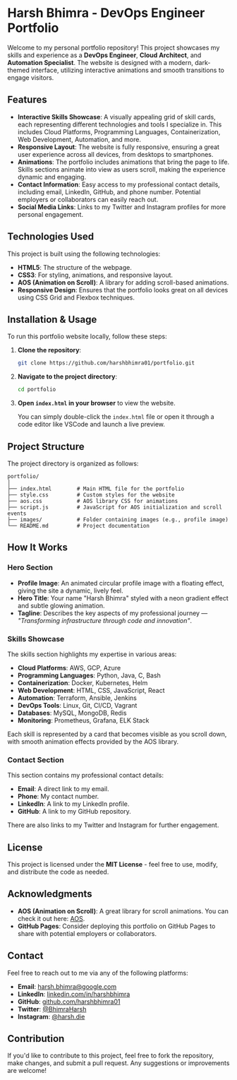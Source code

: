 # Harsh Bhimra - DevOps Engineer Portfolio

Welcome to my personal portfolio repository! This project showcases my skills and experience as a **DevOps Engineer**, **Cloud Architect**, and **Automation Specialist**. The website is designed with a modern, dark-themed interface, utilizing interactive animations and smooth transitions to engage visitors.

## Features

- **Interactive Skills Showcase**: A visually appealing grid of skill cards, each representing different technologies and tools I specialize in. This includes Cloud Platforms, Programming Languages, Containerization, Web Development, Automation, and more.
- **Responsive Layout**: The website is fully responsive, ensuring a great user experience across all devices, from desktops to smartphones.
- **Animations**: The portfolio includes animations that bring the page to life. Skills sections animate into view as users scroll, making the experience dynamic and engaging.
- **Contact Information**: Easy access to my professional contact details, including email, LinkedIn, GitHub, and phone number. Potential employers or collaborators can easily reach out.
- **Social Media Links**: Links to my Twitter and Instagram profiles for more personal engagement.

## Technologies Used

This project is built using the following technologies:

- **HTML5**: The structure of the webpage.
- **CSS3**: For styling, animations, and responsive layout.
- **AOS (Animation on Scroll)**: A library for adding scroll-based animations.
- **Responsive Design**: Ensures that the portfolio looks great on all devices using CSS Grid and Flexbox techniques.

## Installation & Usage

To run this portfolio website locally, follow these steps:

1. **Clone the repository**:
   ```bash
   git clone https://github.com/harshbhimra01/portfolio.git
   ```

2. **Navigate to the project directory**:
   ```bash
   cd portfolio
   ```

3. **Open `index.html` in your browser** to view the website.

   You can simply double-click the `index.html` file or open it through a code editor like VSCode and launch a live preview.

## Project Structure

The project directory is organized as follows:

```
portfolio/
│
├── index.html        # Main HTML file for the portfolio
├── style.css         # Custom styles for the website
├── aos.css           # AOS library CSS for animations
├── script.js         # JavaScript for AOS initialization and scroll events
├── images/           # Folder containing images (e.g., profile image)
└── README.md         # Project documentation
```

## How It Works

### Hero Section

- **Profile Image**: An animated circular profile image with a floating effect, giving the site a dynamic, lively feel.
- **Hero Title**: Your name "Harsh Bhimra" styled with a neon gradient effect and subtle glowing animation.
- **Tagline**: Describes the key aspects of my professional journey — *"Transforming infrastructure through code and innovation"*.

### Skills Showcase

The skills section highlights my expertise in various areas:

- **Cloud Platforms**: AWS, GCP, Azure
- **Programming Languages**: Python, Java, C, Bash
- **Containerization**: Docker, Kubernetes, Helm
- **Web Development**: HTML, CSS, JavaScript, React
- **Automation**: Terraform, Ansible, Jenkins
- **DevOps Tools**: Linux, Git, CI/CD, Vagrant
- **Databases**: MySQL, MongoDB, Redis
- **Monitoring**: Prometheus, Grafana, ELK Stack

Each skill is represented by a card that becomes visible as you scroll down, with smooth animation effects provided by the AOS library.

### Contact Section

This section contains my professional contact details:

- **Email**: A direct link to my email.
- **Phone**: My contact number.
- **LinkedIn**: A link to my LinkedIn profile.
- **GitHub**: A link to my GitHub repository.

There are also links to my Twitter and Instagram for further engagement.

## License

This project is licensed under the **MIT License** - feel free to use, modify, and distribute the code as needed.

## Acknowledgments

- **AOS (Animation on Scroll)**: A great library for scroll animations. You can check it out here: [AOS](https://michalsnik.github.io/aos/).
- **GitHub Pages**: Consider deploying this portfolio on GitHub Pages to share with potential employers or collaborators.

## Contact

Feel free to reach out to me via any of the following platforms:

- **Email**: [harsh.bhimra@google.com](mailto:harsh.bhimra@google.com)
- **LinkedIn**: [linkedin.com/in/harshbhimra](https://linkedin.com/in/harshbhimra)
- **GitHub**: [github.com/harshbhimra01](https://github.com/harshbhimra01)
- **Twitter**: [@BhimraHarsh](https://twitter.com/BhimraHarsh)
- **Instagram**: [@harsh.die](https://instagram.com/harsh.die)

## Contribution

If you'd like to contribute to this project, feel free to fork the repository, make changes, and submit a pull request. Any suggestions or improvements are welcome!
